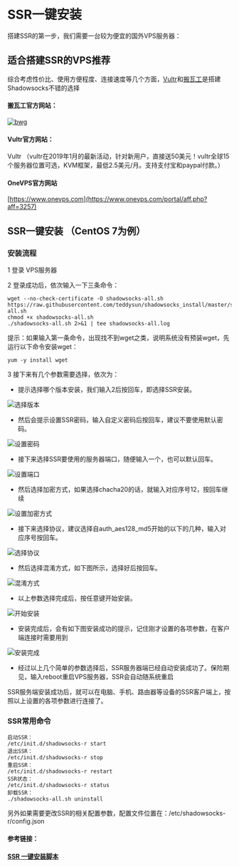 # SSR一键安装

搭建SSR的第一步，我们需要一台较为便宜的国外VPS服务器：

## 适合搭建SSR的VPS推荐

综合考虑性价比、使用方便程度、连接速度等几个方面，[Vultr](https://www.vultr.com/?ref=7236384)和[搬瓦工](https://bandwagonhost.com/aff.php?aff=19935)是搭建Shadowsocks不错的选择

#### 搬瓦工官方网站：

[![bwg](https://ssr.tools/wp-content/uploads/Banwagonhost.png)](https://bandwagonhost.com/aff.php?aff=19935)

#### Vultr官方网站：

Vultr （vultr在2019年1月的最新活动，针对新用户，直接送50美元！vultr全球15个服务器位置可选，KVM框架，最低2.5美元/月。支持支付宝和paypal付款。）

#### OneVPS官方网站

[https://www.onevps.com](https://www.onevps.com/portal/aff.php?aff=3257)

## SSR一键安装 （CentOS 7为例）

### 安装流程

1 登录 VPS服务器

2 登录成功后，依次输入一下三条命令：

```text
wget --no-check-certificate -O shadowsocks-all.sh https://raw.githubusercontent.com/teddysun/shadowsocks_install/master/shadowsocks-all.sh
chmod +x shadowsocks-all.sh
./shadowsocks-all.sh 2>&1 | tee shadowsocks-all.log
```

提示：如果输入第一条命令，出现找不到wget之类，说明系统没有预装wget，先运行以下命令安装wget：

```text
yum -y install wget
```

3 接下来有几个参数需要选择，依次为：

* 提示选择哪个版本安装，我们输入2后按回车，即选择SSR安装。

![&#x9009;&#x62E9;&#x7248;&#x672C;](https://ssr.tools/wp-content/uploads/2018-07-12_154217.jpg)

* 然后会提示设置SSR密码，输入自定义密码后按回车，建议不要使用默认密码。

![&#x8BBE;&#x7F6E;&#x5BC6;&#x7801;](https://ssr.tools/wp-content/uploads/2018-07-12_154332.jpg)

* 接下来选择SSR要使用的服务器端口，随便输入一个，也可以默认回车。

![&#x8BBE;&#x7F6E;&#x7AEF;&#x53E3;](https://ssr.tools/wp-content/uploads/2018-07-12_154422.jpg)

* 然后选择加密方式，如果选择chacha20的话，就输入对应序号12，按回车继续

![&#x8BBE;&#x7F6E;&#x52A0;&#x5BC6;&#x65B9;&#x5F0F;](https://ssr.tools/wp-content/uploads/2018-07-12_154549.jpg)

* 接下来选择协议，建议选择自auth\_aes128\_md5开始的以下的几种，输入对应序号按回车。

![&#x9009;&#x62E9;&#x534F;&#x8BAE;](https://ssr.tools/wp-content/uploads/2018-07-12_154640.jpg)

* 然后选择混淆方式，如下图所示，选择好后按回车。

![&#x6DF7;&#x6DC6;&#x65B9;&#x5F0F;](https://ssr.tools/wp-content/uploads/2018-07-12_154714.jpg)

* 以上参数选择完成后，按任意键开始安装。

![&#x5F00;&#x59CB;&#x5B89;&#x88C5;](https://ssr.tools/wp-content/uploads/2018-07-12_154823.jpg)

* 安装完成后，会有如下图安装成功的提示，记住刚才设置的各项参数，在客户端连接时需要用到

![&#x5B89;&#x88C5;&#x5B8C;&#x6210;](https://ssr.tools/wp-content/uploads/2018-07-12_155328.jpg)

* 经过以上几个简单的参数选择后，SSR服务器端已经自动安装成功了。保险期见，输入reboot重启VPS服务器，SSR会自动随系统重启

SSR服务端安装成功后，就可以在电脑、手机、路由器等设备的SSR客户端上，按照以上设置的各项参数进行连接了。

### SSR常用命令

```text
启动SSR：
/etc/init.d/shadowsocks-r start
退出SSR：
/etc/init.d/shadowsocks-r stop
重启SSR：
/etc/init.d/shadowsocks-r restart
SSR状态：
/etc/init.d/shadowsocks-r status
卸载SSR：
./shadowsocks-all.sh uninstall
```

另外如果需要更改SSR的相关配置参数，配置文件位置在：/etc/shadowsocks-r/config.json

#### 参考链接：

#### [SSR 一键安装脚本](https://ssr.tools/31)

